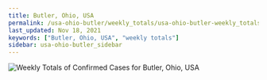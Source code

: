 ```yaml
---
title: Butler, Ohio, USA
permalink: /usa-ohio-butler/weekly_totals/usa-ohio-butler-weekly_totals.html
last_updated: Nov 18, 2021
keywords: ["Butler, Ohio, USA", "weekly totals"]
sidebar: usa-ohio-butler_sidebar
---
```


![Weekly Totals of Confirmed Cases for Butler, Ohio, USA](/covid_tracker/images/graphs/usa-ohio-butler-weekly_totals_graph.png)
